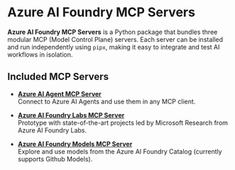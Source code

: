 # Azure AI Foundry MCP Servers

**Azure AI Foundry MCP Servers** is a Python package that bundles three modular MCP (Model Control Plane) servers. Each server can be installed and run independently using `pipx`, making it easy to integrate and test AI workflows in isolation.

## Included MCP Servers

- [**Azure AI Agent MCP Server**](../../docs/azure-ai-agent-service-mcp-server.md)  
  Connect to Azure AI Agents and use them in any MCP client.

- [**Azure AI Foundry Labs MCP Server**](./docs/azure-ai-foundry-labs-mcp-server.md)  
  Prototype with state-of-the-art projects led by Microsoft Research from Azure AI Foundry Labs.

- [**Azure AI Foundry Models MCP Server**](./docs/azure-ai-foundry-catalog-mcp-server.md)  
  Explore and use models from the Azure AI Foundry Catalog (currently supports Github Models).

